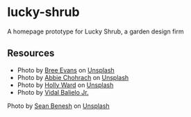 # lucky-shrub

A homepage prototype for Lucky Shrub, a garden design firm

## Resources

- Photo by [Bree Evans](https://unsplash.com/@bree_eva?utm_source=unsplash&utm_medium=referral&utm_content=creditCopyText) on [Unsplash](https://unsplash.com/?utm_source=unsplash&utm_medium=referral&utm_content=creditCopyText)
- Photo by [Abbie Chohrach](https://unsplash.com/@abbie_chohrach?utm_source=unsplash&utm_medium=referral&utm_content=creditCopyText) on [Unsplash](https://unsplash.com/?utm_source=unsplash&utm_medium=referral&utm_content=creditCopyText)
- Photo by [Holly Ward](https://unsplash.com/@withmyricoh?utm_source=unsplash&utm_medium=referral&utm_content=creditCopyText) on [Unsplash](https://unsplash.com/?utm_source=unsplash&utm_medium=referral&utm_content=creditCopyText)
- Photo by [Vidal Balielo Jr.](https://www.pexels.com/photo/mammillaria-gracilis-in-plant-nursery-4058154/)

Photo by <a href="https://unsplash.com/es/@seanbenesh?utm_source=unsplash&utm_medium=referral&utm_content=creditCopyText">Sean Benesh</a> on <a href="https://unsplash.com/?utm_source=unsplash&utm_medium=referral&utm_content=creditCopyText">Unsplash</a>
  